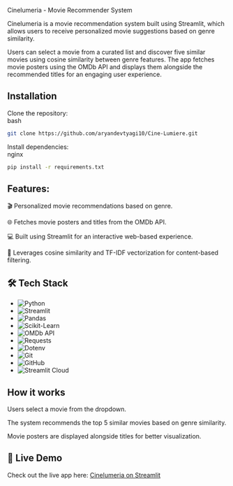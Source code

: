 Cinelumeria - Movie Recommender System

Cinelumeria is a movie recommendation system built using Streamlit, which allows users to receive personalized movie suggestions based on genre similarity. 

Users can select a movie from a curated list and discover five similar movies using cosine similarity between genre features.
The app fetches movie posters using the OMDb API and displays them alongside the recommended titles for an engaging user experience.





## Installation

Clone the repository:  
bash

```bash
git clone https://github.com/aryandevtyagi10/Cine-Lumiere.git

```
Install dependencies:  
nginx

```bash 
pip install -r requirements.txt

```



## Features:
🎬 Personalized movie recommendations based on genre.

🌐 Fetches movie posters and titles from the OMDb API.

💻 Built using Streamlit for an interactive web-based experience.

🧠 Leverages cosine similarity and TF-IDF vectorization for content-based filtering.


## 🛠️ Tech Stack

- ![Python](https://img.shields.io/badge/Python-3.10-blue?logo=python&logoColor=white)
- ![Streamlit](https://img.shields.io/badge/Streamlit-App-red?logo=streamlit)
- ![Pandas](https://img.shields.io/badge/Pandas-Data--Analysis-purple?logo=pandas&logoColor=white)
- ![Scikit-Learn](https://img.shields.io/badge/Scikit--Learn-ML-orange?logo=scikit-learn&logoColor=white)
- ![OMDb API](https://img.shields.io/badge/OMDb-API-303030?logo=datadog&logoColor=white)
- ![Requests](https://img.shields.io/badge/Requests-HTTP%20Client-darkgreen)
- ![Dotenv](https://img.shields.io/badge/Python--Dotenv-Environment-lightgrey)
- ![Git](https://img.shields.io/badge/Git-VersionControl-orange?logo=git&logoColor=white)
- ![GitHub](https://img.shields.io/badge/GitHub-CodeHosting-black?logo=github)
- ![Streamlit Cloud](https://img.shields.io/badge/Streamlit-Cloud%20Deployment-red?logo=streamlit)



## How it works

Users select a movie from the dropdown.

The system recommends the top 5 similar movies based on genre similarity.

Movie posters are displayed alongside titles for better visualization.


## 🔗 Live Demo

Check out the live app here: [Cinelumeria on Streamlit](https://cine-lumiere-gxfghflte2zw4mmwfmnlk8.streamlit.app/)

